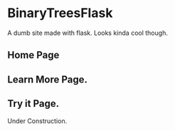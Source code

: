 # BinaryTreesFlask
A dumb site made with flask. Looks kinda cool though.

## Home Page

## Learn More Page. 

## Try it Page.
Under Construction.


